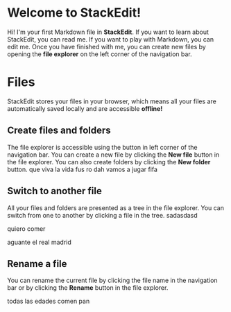 # Welcome to StackEdit!

Hi! I'm your first Markdown file in **StackEdit**. If you want to learn about StackEdit, you can read me. If you want to play with Markdown, you can edit me. Once you have finished with me, you can create new files by opening the **file explorer** on the left corner of the navigation bar.


# Files

StackEdit stores your files in your browser, which means all your files are automatically saved locally and are accessible **offline!**

## Create files and folders

The file explorer is accessible using the button in left corner of the navigation bar. You can create a new file by clicking the **New file** button in the file explorer. You can also create folders by clicking the **New folder** button.
que viva la vida
fus ro dah
vamos a jugar fifa

## Switch to another file

All your files and folders are presented as a tree in the file explorer. You can switch from one to another by clicking a file in the tree.
sadasdasd


quiero comer

aguante el real madrid
## Rename a file

You can rename the current file by clicking the file name in the navigation bar or by clicking the **Rename** button in the file explorer.


todas las edades 
comen pan
